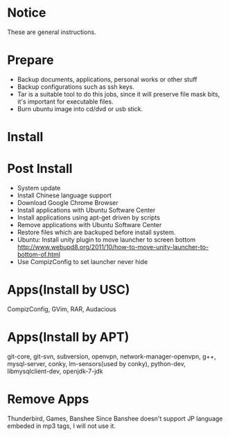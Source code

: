 Notice
======

These are general instructions.


Prepare
=======

* Backup documents, applications, personal works or other stuff
* Backup configurations such as ssh keys.
* Tar is a suitable tool to do this jobs, since it will preserve file mask bits, it's important for executable files.
* Burn ubuntu image into cd/dvd or usb stick.


Install
=======


Post Install
============

* System update
* Install Chinese language support
* Download Google Chrome Browser
* Install applications with Ubuntu Software Center
* Install applications using apt-get driven by scripts
* Remove applications with Ubuntu Software Center
* Restore files which are backuped before install system.
* Ubuntu: Install unity plugin to move launcher to screen bottom
  http://www.webupd8.org/2011/10/how-to-move-unity-launcher-to-bottom-of.html
* Use CompizConfig to set launcher never hide


Apps(Install by USC)
====================
CompizConfig, GVim, RAR, Audacious

Apps(Install by APT)
====================
git-core, git-svn, subversion, openvpn, network-manager-openvpn, g++, mysql-server, conky, lm-sensors(used by conky), python-dev, libmysqlclient-dev, openjdk-7-jdk


Remove Apps
===========
Thunderbird, Games, Banshee
Since Banshee doesn't support JP language embeded in mp3 tags, I will not use it.


